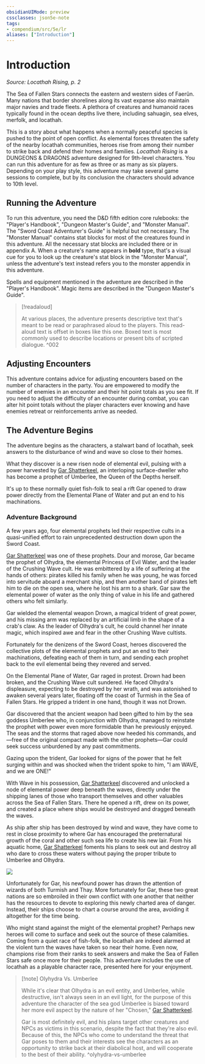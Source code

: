 ```yaml
---
obsidianUIMode: preview
cssclasses: json5e-note
tags:
- compendium/src/5e/lr
aliases: ["Introduction"]
---
```

# Introduction
*Source: Locathah Rising, p. 2* 

The Sea of Fallen Stars connects the eastern and western sides of Faerûn. Many nations that border shorelines along its vast expanse also maintain major navies and trade fleets. A plethora of creatures and humanoid races typically found in the ocean depths live there, including sahuagin, sea elves, merfolk, and locathah.

This is a story about what happens when a normally peaceful species is pushed to the point of open conflict. As elemental forces threaten the safety of the nearby locathah communities, heroes rise from among their number to strike back and defend their homes and families. *Locathah Rising* is a DUNGEONS & DRAGONS adventure designed for 9th-level characters. You can run this adventure for as few as three or as many as six players. Depending on your play style, this adventure may take several game sessions to complete, but by its conclusion the characters should advance to 10th level.

## Running the Adventure

To run this adventure, you need the D&D fifth edition core rulebooks: the "Player's Handbook", "Dungeon Master's Guide", and "Monster Manual". The "Sword Coast Adventurer's Guide" is helpful but not necessary. The "Monster Manual" contains stat blocks for most of the creatures found in this adventure. All the necessary stat blocks are included there or in appendix A. When a creature's name appears in **bold** type, that's a visual cue for you to look up the creature's stat block in the "Monster Manual", unless the adventure's text instead refers you to the monster appendix in this adventure.

Spells and equipment mentioned in the adventure are described in the "Player's Handbook". Magic items are described in the "Dungeon Master's Guide".

> [!readaloud] 
> 
> At various places, the adventure presents descriptive text that's meant to be read or paraphrased aloud to the players. This read-aloud text is offset in boxes like this one. Boxed text is most commonly used to describe locations or present bits of scripted dialogue.
^002

## Adjusting Encounters

This adventure contains advice for adjusting encounters based on the number of characters in the party. You are empowered to modify the number of enemies in an encounter and their hit point totals as you see fit. If you need to adjust the difficulty of an encounter during combat, you can alter hit point totals without the player characters ever knowing and have enemies retreat or reinforcements arrive as needed.

## The Adventure Begins

The adventure begins as the characters, a stalwart band of locathah, seek answers to the disturbance of wind and wave so close to their homes.

What they discover is a new risen node of elemental evil, pulsing with a power harvested by [Gar Shatterkeel](/3-Mechanics/CLI/bestiary/npc/gar-shatterkeel-lr.md), an interloping surface-dweller who has become a prophet of Umberlee, the Queen of the Depths herself.

It's up to these normally quiet fish-folk to seal a rift Gar opened to draw power directly from the Elemental Plane of Water and put an end to his machinations.

### Adventure Background

A few years ago, four elemental prophets led their respective cults in a quasi-unified effort to rain unprecedented destruction down upon the Sword Coast.

[Gar Shatterkeel](/3-Mechanics/CLI/bestiary/npc/gar-shatterkeel-lr.md) was one of these prophets. Dour and morose, Gar became the prophet of Olhydra, the elemental Princess of Evil Water, and the leader of the Crushing Wave cult. He was embittered by a life of suffering at the hands of others: pirates killed his family when he was young, he was forced into servitude aboard a merchant ship, and then another band of pirates left him to die on the open sea, where he lost his arm to a shark. Gar saw the elemental power of water as the only thing of value in his life and gathered others who felt similarly.

Gar wielded the elemental weapon Drown, a magical trident of great power, and his missing arm was replaced by an artificial limb in the shape of a crab's claw. As the leader of Olhydra's cult, he could channel her innate magic, which inspired awe and fear in the other Crushing Wave cultists.

Fortunately for the denizens of the Sword Coast, heroes discovered the collective plots of the elemental prophets and put an end to their machinations, defeating each of them in turn, and sending each prophet back to the evil elemental being they revered and served.

On the Elemental Plane of Water, Gar raged in protest. Drown had been broken, and the Crushing Wave cult sundered. He faced Olhydra's displeasure, expecting to be destroyed by her wrath, and was astonished to awaken several years later, floating off the coast of Turmish in the Sea of Fallen Stars. He gripped a trident in one hand, though it was not Drown.

Gar discovered that the ancient weapon had been gifted to him by the sea goddess Umberlee who, in conjunction with Olhydra, managed to reinstate the prophet with power even more formidable than he previously enjoyed. The seas and the storms that raged above now heeded his commands, and—free of the original compact made with the other prophets—Gar could seek success unburdened by any past commitments.

Gazing upon the trident, Gar looked for signs of the power that he felt surging within and was shocked when the trident spoke to him, "I am WAVE, and we are ONE!"

With Wave in his possession, [Gar Shatterkeel](/3-Mechanics/CLI/bestiary/npc/gar-shatterkeel-lr.md) discovered and unlocked a node of elemental power deep beneath the waves, directly under the shipping lanes of those who transport themselves and other valuables across the Sea of Fallen Stars. There he opened a rift, drew on its power, and created a place where ships would be destroyed and dragged beneath the waves.

As ship after ship has been destroyed by wind and wave, they have come to rest in close proximity to where Gar has encouraged the preternatural growth of the coral and other such sea life to create his new lair. From his aquatic home, [Gar Shatterkeel](/3-Mechanics/CLI/bestiary/npc/gar-shatterkeel-lr.md) foments his plans to seek out and destroy all who dare to cross these waters without paying the proper tribute to Umberlee and Olhydra.

![](/3-Mechanics/CLI/adventures/locathah-rising/img/000-caylz-lr-001-flip.webp#center)

Unfortunately for Gar, his newfound power has drawn the attention of wizards of both Turmish and Thay. More fortunately for Gar, these two great nations are so embroiled in their own conflict with one another that neither has the resources to devote to exploring this newly charted area of danger. Instead, their ships choose to chart a course around the area, avoiding it altogether for the time being.

Who might stand against the might of the elemental prophet? Perhaps new heroes will come to surface and seek out the source of these calamities. Coming from a quiet race of fish-folk, the locathah are indeed alarmed at the violent turn the waves have taken so near their home. Even now, champions rise from their ranks to seek answers and make the Sea of Fallen Stars safe once more for their people. This adventure includes the use of locathah as a playable character race, presented here for your enjoyment.

> [!note] Olyhydra Vs. Umberlee
> 
> While it's clear that Olhydra is an evil entity, and Umberlee, while destructive, isn't always seen in an evil light, for the purpose of this adventure the character of the sea god Umberlee is biased toward her more evil aspect by the nature of her "Chosen," [Gar Shatterkeel](/3-Mechanics/CLI/bestiary/npc/gar-shatterkeel-lr.md).
> 
> Gar is most definitely evil, and his plans target other creatures and NPCs as victims in this scenario, despite the fact that they're also evil. Because of this, the NPCs who come to understand the threat that Gar poses to them and their interests see the characters as an opportunity to strike back at their diabolical host, and will cooperate to the best of their ability.
^olyhydra-vs-umberlee